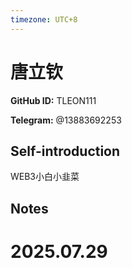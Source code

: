 ```yaml
---
timezone: UTC+8
---
```


# 唐立钦

**GitHub ID:** TLEON111

**Telegram:** @13883692253

## Self-introduction

WEB3小白小韭菜

## Notes

<!-- Content_START -->

# 2025.07.29


<!-- Content_END -->
